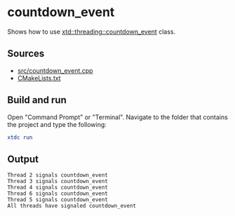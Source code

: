 # countdown_event

Shows how to use [xtd::threading::countdown_event](https:gammasoft71.github.io/xtd/reference_guides/latest/classxtd_1_1threading_1_1countdown__event.html) class.

## Sources

* [src/countdown_event.cpp](src/countdown_event.cpp)
* [CMakeLists.txt](CMakeLists.txt)

## Build and run

Open "Command Prompt" or "Terminal". Navigate to the folder that contains the project and type the following:

```cmake
xtdc run
```

## Output

```
Thread 2 signals countdown_event
Thread 3 signals countdown_event
Thread 4 signals countdown_event
Thread 6 signals countdown_event
Thread 5 signals countdown_event
All threads have signaled countdown_event
```
